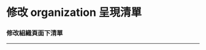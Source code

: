 # 修改 organization 呈現清單

<script type="text/javascript" src="../js/general.js"></script>

### 修改組織頁面下清單
---

